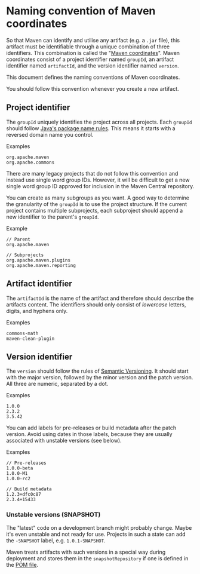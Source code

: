 <!--
Licensed to the Apache Software Foundation (ASF) under one
or more contributor license agreements.  See the NOTICE file
distributed with this work for additional information
regarding copyright ownership.  The ASF licenses this file
to you under the Apache License, Version 2.0 (the
"License"); you may not use this file except in compliance
with the License.  You may obtain a copy of the License at

http://www.apache.org/licenses/LICENSE-2.0

Unless required by applicable law or agreed to in writing,
software distributed under the License is distributed on an
"AS IS" BASIS, WITHOUT WARRANTIES OR CONDITIONS OF ANY
KIND, either express or implied.  See the License for the
specific language governing permissions and limitations
under the License.
-->

<head>
   <title>Naming conventions of Maven coordinates (groupId, artifactId, and version)</title>
</head>

# Naming convention of Maven coordinates

So that Maven can identify and utilise any artifact (e.g. a `.jar` file), this artifact must be identifiable through a
unique combination of three identifiers.
This combination is called the "[Maven coordinates][4]".
Maven coordinates consist of a project identifier named `groupId`, an artifact
identifier named `artifactId`, and the version identifier named `version`.

This document defines the naming conventions of Maven coordinates.

You should follow this convention whenever you create a new artifact.

## Project identifier

The `groupId` uniquely identifies the project across all projects.
Each `groupId` should follow [Java's package name rules][1].
This means it starts with a reversed domain name you control.

Examples

```
org.apache.maven
org.apache.commons
```

There are many legacy projects that do not follow this convention and instead use single word group IDs.
However, it will be difficult to get a new single word group ID approved for inclusion in the Maven Central repository.

You can create as many subgroups as you want.
A good way to determine the granularity of the `groupId` is to use the project structure.
If the current project contains multiple subprojects, each subproject should append a new identifier to the parent's
`groupId`.

Example

```
// Parent
org.apache.maven

// Subprojects
org.apache.maven.plugins
org.apache.maven.reporting
```

## Artifact identifier

The `artifactId` is the name of the artifact and therefore should describe the artifacts content.
The identifiers should only consist of *lowercase* letters, digits, and hyphens only.

Examples

```
commons-math
maven-clean-plugin
```

## Version identifier

The `version` should follow the rules of [Semantic Versioning][2].
It should start with the major version, followed by the minor version and the patch version.
All three are numeric, separated by a dot.

Examples

```
1.0.0
2.3.2
3.5.42
```

You can add labels for pre-releases or build metadata after the patch version.
Avoid using dates in those labels, because they are usually associated with unstable versions (see below).

Examples

```
// Pre-releases
1.0.0-beta
1.0.0-M1
1.0.0-rc2

// Build metadata
1.2.3+dfc0c87
2.3.4+15433
```

### Unstable versions (SNAPSHOT)

The "latest" code on a development branch might probably change.
Maybe it's even unstable and not ready for use.
Projects in such a state can add the `-SNAPSHOT` label, e.g. `1.0.1-SNAPSHOT`.

Maven treats artifacts with such versions in a special way during deployment and stores them in the `snapshotRepository`
if one is defined in the [POM file][3].

[1]:https://docs.oracle.com/javase/specs/jls/se21/html/jls-6.html#d5e8762

[2]:https://semver.org/

[3]:/pom.html#Repository

[4]:/pom.html#Maven_Coordinates

